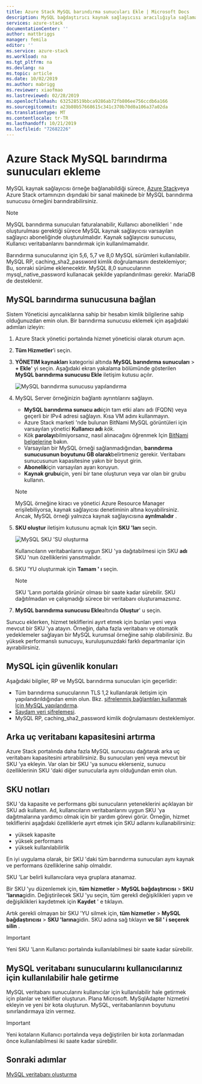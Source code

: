 ```yaml
---
title: Azure Stack MySQL barındırma sunucuları Ekle | Microsoft Docs
description: MySQL bağdaştırıcı kaynak sağlayıcısı aracılığıyla sağlama için MySQL barındırma sunucuları eklemeyi öğrenin.
services: azure-stack
documentationCenter: ''
author: mattbriggs
manager: femila
editor: ''
ms.service: azure-stack
ms.workload: na
ms.tgt_pltfrm: na
ms.devlang: na
ms.topic: article
ms.date: 10/02/2019
ms.author: mabrigg
ms.reviewer: xiaofmao
ms.lastreviewed: 02/28/2019
ms.openlocfilehash: 632528519bbca9286ab72fb806ee756ccdb6a166
ms.sourcegitcommit: a23b80b57668615c341c370b70d0a106a37a02da
ms.translationtype: MT
ms.contentlocale: tr-TR
ms.lasthandoff: 10/21/2019
ms.locfileid: "72682226"
---
```

# <a name="add-mysql-hosting-servers-in-azure-stack"></a>Azure Stack MySQL barındırma sunucuları ekleme

MySQL kaynak sağlayıcısı örneğe bağlanabildiği sürece, [Azure Stack](azure-stack-overview.md)veya Azure Stack ortamınızın dışındaki bir sanal makinede bir MySQL barındırma sunucusu örneğini barındırabilirsiniz.

> [!NOTE]
> MySQL barındırma sunucuları faturalanabilir, Kullanıcı abonelikleri ' nde oluşturulması gerektiği sürece MySQL kaynak sağlayıcısı varsayılan sağlayıcı aboneliğinde oluşturulmalıdır. Kaynak sağlayıcısı sunucusu, Kullanıcı veritabanlarını barındırmak için kullanılmamalıdır.

Barındırma sunucularınız için 5,6, 5,7 ve 8,0 MySQL sürümleri kullanılabilir. MySQL RP, caching_sha2_password kimlik doğrulamasını desteklemiyor; Bu, sonraki sürüme eklenecektir. MySQL 8,0 sunucularının mysql_native_password kullanacak şekilde yapılandırılması gerekir. MariaDB de desteklenir.

## <a name="connect-to-a-mysql-hosting-server"></a>MySQL barındırma sunucusuna bağlan

Sistem Yöneticisi ayrıcalıklarına sahip bir hesabın kimlik bilgilerine sahip olduğunuzdan emin olun. Bir barındırma sunucusu eklemek için aşağıdaki adımları izleyin:

1. Azure Stack yönetici portalında hizmet yöneticisi olarak oturum açın.
2. **Tüm Hizmetler**’i seçin.
3. **YÖNETIM kaynakları** kategorisi altında **MySQL barındırma sunucuları**  >  **+ Ekle**' yi seçin. Aşağıdaki ekran yakalama bölümünde gösterilen **MySQL barındırma sunucusu Ekle** iletişim kutusu açılır.

   ![MySQL barındırma sunucusu yapılandırma](./media/azure-stack-mysql-rp-deploy/mysql-add-hosting-server-2.png)

4. MySQL Server örneğinizin bağlantı ayrıntılarını sağlayın.

   * **MySQL barındırma sunucu adı**için tam etki alanı adı (FQDN) veya geçerli bir IPv4 adresi sağlayın. Kısa VM adını kullanmayın.
   * Azure Stack marketi 'nde bulunan BitNami MySQL görüntüleri için varsayılan yönetici **Kullanıcı adı** *kök*.
   * Kök **parolayı**bilmiyorsanız, nasıl alınacağını öğrenmek Için [BitNami belgelerine](https://docs.bitnami.com/azure/faq/#how-to-find-application-credentials) bakın.
   * Varsayılan bir MySQL örneği sağlanmadığından, **barındırma sunucusunun boyutunu GB olarak**belirtmeniz gerekir. Veritabanı sunucusunun kapasitesine yakın bir boyut girin.
   * **Abonelik**için varsayılan ayarı koruyun.
   * **Kaynak grubu**için, yeni bir tane oluşturun veya var olan bir grubu kullanın.

   > [!NOTE]
   > MySQL örneğine kiracı ve yönetici Azure Resource Manager erişilebiliyorsa, kaynak sağlayıcısı denetiminin altına koyabilirsiniz. Ancak, MySQL örneği yalnızca kaynak sağlayıcısına **ayrılmalıdır** .

5. **SKU oluştur** iletişim kutusunu açmak Için **SKU 'ları** seçin.

   ![MySQL SKU 'SU oluşturma](./media/azure-stack-mysql-rp-deploy/mysql-new-sku.png)

   Kullanıcıların veritabanlarını uygun SKU 'ya dağıtabilmesi için SKU **adı** SKU 'nun özelliklerini yansıtmalıdır.

6. SKU 'YU oluşturmak için **Tamam ' ı** seçin.
   > [!NOTE]
   > SKU 'Ların portalda görünür olması bir saate kadar sürebilir. SKU dağıtılmadan ve çalışmadığı sürece bir veritabanı oluşturamazsınız.

7. **MySQL barındırma sunucusu Ekle**altında **Oluştur**' u seçin.

Sunucu eklerken, hizmet tekliflerini ayırt etmek için bunları yeni veya mevcut bir SKU 'ya atayın. Örneğin, daha fazla veritabanı ve otomatik yedeklemeler sağlayan bir MySQL kurumsal örneğine sahip olabilirsiniz. Bu yüksek performanslı sunucuyu, kuruluşunuzdaki farklı departmanlar için ayırabilirsiniz.

## <a name="security-considerations-for-mysql"></a>MySQL için güvenlik konuları

Aşağıdaki bilgiler, RP ve MySQL barındırma sunucuları için geçerlidir:

* Tüm barındırma sunucularının TLS 1,2 kullanılarak iletişim için yapılandırıldığından emin olun. Bkz. [şifrelenmiş bağlantıları kullanmak Için MySQL yapılandırma](https://dev.mysql.com/doc/refman/5.7/en/using-encrypted-connections.html).
* [Saydam veri şifrelemesi](https://dev.mysql.com/doc/mysql-secure-deployment-guide/5.7/en/secure-deployment-data-encryption.html).
* MySQL RP, caching_sha2_password kimlik doğrulamasını desteklemiyor.

## <a name="increase-backend-database-capacity"></a>Arka uç veritabanı kapasitesini artırma

Azure Stack portalında daha fazla MySQL sunucusu dağıtarak arka uç veritabanı kapasitesini artırabilirsiniz. Bu sunucuları yeni veya mevcut bir SKU 'ya ekleyin. Var olan bir SKU 'ya sunucu eklerseniz, sunucu özelliklerinin SKU 'daki diğer sunucularla aynı olduğundan emin olun.

## <a name="sku-notes"></a>SKU notları
SKU 'da kapasite ve performans gibi sunucuların yeteneklerini açıklayan bir SKU adı kullanın. Ad, kullanıcıların veritabanlarını uygun SKU 'ya dağıtmalarına yardımcı olmak için bir yardım görevi görür. Örneğin, hizmet tekliflerini aşağıdaki özelliklerle ayırt etmek için SKU adlarını kullanabilirsiniz:
  
* yüksek kapasite
* yüksek performans
* yüksek kullanılabilirlik

En iyi uygulama olarak, bir SKU 'daki tüm barındırma sunucuları aynı kaynak ve performans özelliklerine sahip olmalıdır.

SKU 'Lar belirli kullanıcılara veya gruplara atanamaz.

Bir SKU 'yu düzenlemek için, **tüm hizmetler**  > **MySQL bağdaştırıcısı**  > **SKU 'larına**gidin. Değiştirilecek SKU 'yu seçin, tüm gerekli değişiklikleri yapın ve değişiklikleri kaydetmek için **Kaydet** ' e tıklayın. 

Artık gerekli olmayan bir SKU 'YU silmek için, **tüm hizmetler**  > **MySQL bağdaştırıcısı**  > **SKU 'larına**gidin. SKU adına sağ tıklayın **ve Sil ' i seçerek silin** .

> [!IMPORTANT]
> Yeni SKU 'Ların Kullanıcı portalında kullanılabilmesi bir saate kadar sürebilir.

## <a name="make-mysql-database-servers-available-to-your-users"></a>MySQL veritabanı sunucularını kullanıcılarınız için kullanılabilir hale getirme

MySQL veritabanı sunucularını kullanıcılar için kullanılabilir hale getirmek için planlar ve teklifler oluşturun. Plana Microsoft. MySqlAdapter hizmetini ekleyin ve yeni bir kota oluşturun. MySQL, veritabanlarının boyutunu sınırlandırmaya izin vermez.

> [!IMPORTANT]
> Yeni kotaların Kullanıcı portalında veya değiştirilen bir kota zorlanmadan önce kullanılabilmesi iki saate kadar sürebilir.

## <a name="next-steps"></a>Sonraki adımlar

[MySQL veritabanı oluşturma](azure-stack-mysql-resource-provider-databases.md)
